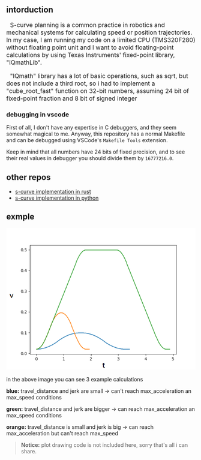 

## intorduction

<div style="font-size: 16px; text-indent:10px;">
S-curve planning is a common practice in robotics and mechanical systems for calculating speed or position trajectories. In my case, I am running my code on a limited CPU (TMS320F280) without floating point unit and I want to avoid floating-point calculations by using Texas Instruments' fixed-point library, "IQmathLib". 
<p> "IQmath" library has a lot of basic operations, such as sqrt, but does not include a third root, so i had to implement a "cube_root_fast" function on 32-bit numbers, assuming 24 bit of fixed-point fraction and 8 bit of signed integer</p>

</div>

### debugging in vscode
First of all, I don't have any expertise in C debuggers, and they seem somewhat magical to me. Anyway, this repository has a normal Makefile and can be debugged using VSCode's `Makefile Tools` extension.  

Keep in mind that all numbers have 24 bits of fixed precision, and to see their real values in debugger you should divide them by `16777216.0`. 

## other repos
- [s-curve implementation in rust](https://github.com/marcbone/s_curve)
- [s-curve implementation in python](https://github.com/nameofuser1/py-scurve)

## exmple

![s-cure speed plots](imgs/plot.png)

in the above image you can see 3 example calculations 

**blue:** travel_distance and jerk are small 
-> can't reach max_acceleration an max_speed conditions

**green:** travel_distance and jerk are bigger 
-> can reach max_acceleration an max_speed conditions

**orange:** travel_distance is small and jerk is big
-> can reach max_acceleration but can't reach max_speed


> **Notice:** plot drawing code is not included here, sorry that's all i can share.

